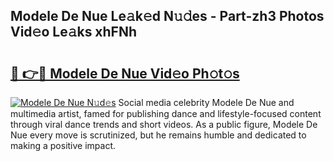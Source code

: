 ## Modele De Nue Le𝚊k𝚎d N𝚞𝚍es - Part-zh3 Photos Vid𝚎o Le𝚊ks xhFNh

# <h2><a href="http://fb8kg4f.evod.top/?m=Modele+De+Nue">🔗 👉🔴 Modele De Nue Vid𝚎o Ph𝚘t𝚘s</a></h2>

[![Modele De Nue N𝚞d𝚎s](https://i.imgur.com/8V9OHl7.gif)](http://fb8kg4f.evod.top/?m=Modele+De+Nue)
Social media celebrity Modele De Nue and multimedia artist, famed for publishing dance and lifestyle-focused content through viral dance trends and short videos. As a public figure, Modele De Nue every move is scrutinized, but he remains humble and dedicated to making a positive impact. 
